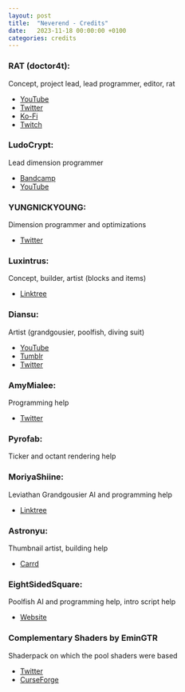 ```yaml
---
layout: post
title:  "Neverend - Credits"
date:   2023-11-18 00:00:00 +0100
categories: credits
---
```


### RAT (doctor4t):

Concept, project lead, lead programmer, editor, rat

- [YouTube](https://www.youtube.com/doctor4t)
- [Twitter](https://twitter.com/doctor4t_)
- [Ko-Fi](https://ko-fi.com/doctor4t)
- [Twitch](https://www.twitch.tv/doctor4t)

### LudoCrypt:

Lead dimension programmer

- [Bandcamp](https://ludocrypt.bandcamp.com/music)
- [YouTube](https://www.youtube.com/channel/UCH-PgyrmXJPsin_xb5lv5gg)

### YUNGNICKYOUNG:

Dimension programmer and optimizations

- [Twitter](https://twitter.com/yungnickyoung)

### Luxintrus:

Concept, builder, artist (blocks and items)

- [Linktree](https://linktr.ee/luxintrus)

### Diansu:

Artist (grandgousier, poolfish, diving suit)

- [YouTube](https://www.youtube.com/@diansu4403/videos)
- [Tumblr](https://www.tumblr.com/diansuartistry)
- [Twitter](https://twitter.com/Diansu16)

### AmyMialee:

Programming help

- [Twitter](https://twitter.com/amy_mialee)

### Pyrofab:

Ticker and octant rendering help

### MoriyaShiine:

Leviathan Grandgousier AI and programming help

- [Linktree](https://linktr.ee/moriyashiine)

### Astronyu:

Thumbnail artist, building help

- [Carrd](https://astronyu.carrd.co/)

### EightSidedSquare:

Poolfish AI and programming help, intro script help

- [Website](https://eightsidedsquare.com/)

### Complementary Shaders by EminGTR

Shaderpack on which the pool shaders were based

- [Twitter](https://twitter.com/emingtr?lang=en)
- [CurseForge](https://legacy.curseforge.com/members/emingtr/projects)